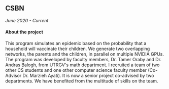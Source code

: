 ## **CSBN**

_June 2020 - Current_

#### **About the project**

This program simulates an epidemic based on the probability that a household will vaccinate their children. We generate two overlapping networks, the parents and the children, in parallel on multiple NVIDIA GPUs. The program was developed by faculty members, Dr. Tamer Oraby and Dr. Andras Balogh, from UTRGV's math department. I recruited a team of two other CS students and one other computer science faculty member (Co-Advisor Dr. Marzieh Ayati). It is now a senior project co-advised by two departments. We have benefited from the multitude of skills on the team.
